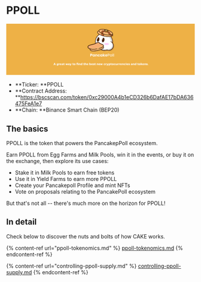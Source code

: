 # PPOLL

![](../../.gitbook/assets/NEWBAN.jpg)

* **Ticker: **PPOLL
* **Contract Address: **https://bscscan.com/token/0xc29000A4b1eCD326b6DafAE17bDA636475FeA1e7
* **Chain: **Binance Smart Chain (BEP20)

## The basics

PPOLL is the token that powers the PancakepPoll ecosystem.

Earn PPOLL from Egg Farms and Milk Pools, win it in the events, or buy it on the exchange, then explore its use cases:

* Stake it in Milk Pools to earn free tokens
* Use it in Yield Farms to earn more PPOLL
* Create your Pancakepoll Profile and mint NFTs
* Vote on proposals relating to the PancakePoll ecosystem

But that's not all -- there's much more on the horizon for PPOLL!

## In detail

Check below to discover the nuts and bolts of how CAKE works.

{% content-ref url="ppoll-tokenomics.md" %}
[ppoll-tokenomics.md](ppoll-tokenomics.md)
{% endcontent-ref %}

{% content-ref url="controlling-ppoll-supply.md" %}
[controlling-ppoll-supply.md](controlling-ppoll-supply.md)
{% endcontent-ref %}
